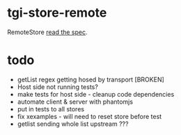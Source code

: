 # tgi-store-remote

RemoteStore [read the spec](spec/README.md).

# todo
- getList regex getting hosed by transport [BROKEN]
- Host side not running tests?
- make tests for host side - cleanup code dependencies
- automate client & server with phantomjs
- put in tests to all stores
- fix xexamples - will need to reset store before test
- getlist sending whole list upstream ???